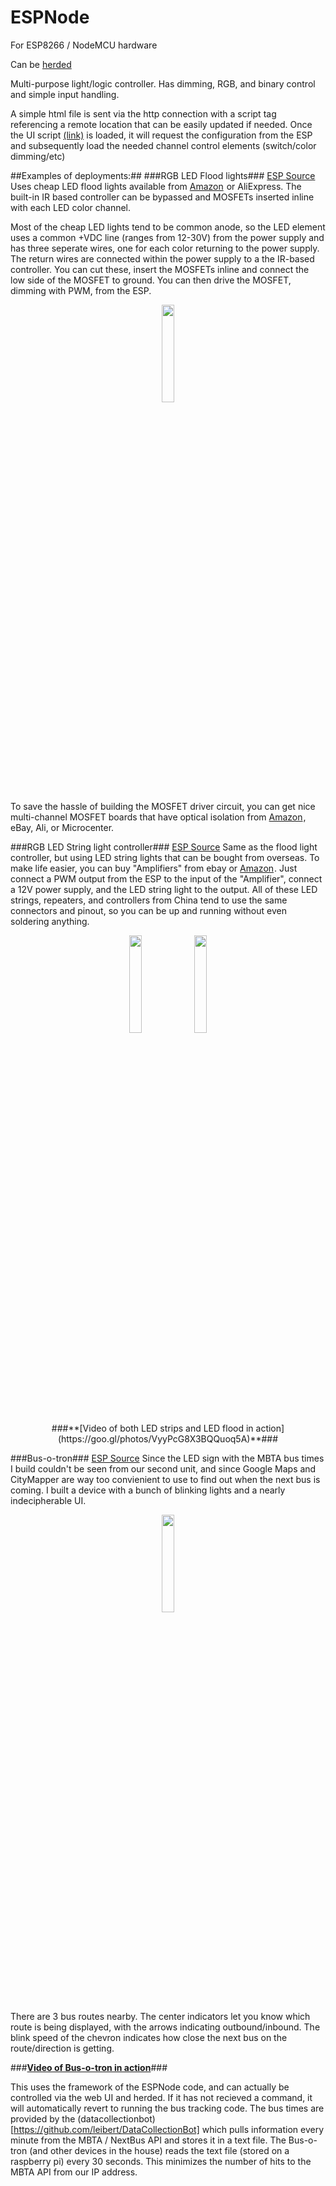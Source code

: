 # ESPNode
For ESP8266 / NodeMCU hardware

Can be [herded](https://github.com/leibert/ESPHerder)

Multi-purpose light/logic controller. Has dimming, RGB, and binary control and simple input handling. 

A simple html file is sent via the http connection with a script tag referencing a remote location that can be easily updated if needed.
Once the UI script [(link)](https://github.com/leibert/ESPNode/tree/master/ESPNodeUI) is loaded, it will request the configuration from the ESP and subsequently load the needed channel control elements (switch/color dimming/etc)

##Examples of deployments:##
###RGB LED Flood lights###
[ESP Source](https://github.com/leibert/ESPNode/tree/master/deployed/backyard%20lights%20A/ESPNode/ESPNode.ino)
Uses cheap LED flood lights available from <a target="_blank" href="https://www.amazon.com/gp/product/B01DDJKSPQ/ref=as_li_tl?ie=UTF8&camp=1789&creative=9325&creativeASIN=B01DDJKSPQ&linkCode=as2&tag=cwmcc781-20&linkId=54aae4c8bf253f08c5875fe3f568b863">Amazon</a><img src="//ir-na.amazon-adsystem.com/e/ir?t=cwmcc781-20&l=am2&o=1&a=B01DDJKSPQ" width="1" height="1" border="0" alt="" style="border:none !important; margin:0px !important;" /> or AliExpress. The built-in IR based controller can be bypassed and MOSFETs inserted inline with each LED color channel.

 Most of the cheap LED lights tend to be common anode, so the LED element uses a common +VDC line (ranges from 12-30V) from the power supply and has three seperate wires, one for each color returning to the power supply. The return wires are connected within the power supply to a the IR-based controller. You can cut these, insert the MOSFETs inline and connect the low side of the MOSFET to ground. You can then drive the MOSFET, dimming with PWM, from the ESP.
 <p align="center">
<img src="http://images.cwm.eml.cc/IOSstuff/MOSFET%20Board3.jpg?variant=small" width = "20%" height="20%">
</p>

To save the hassle of building the MOSFET driver circuit, you can get nice multi-channel MOSFET boards that have optical isolation from <a target="_blank" href="https://www.amazon.com/gp/product/B01K7HZEO2/ref=as_li_tl?ie=UTF8&camp=1789&creative=9325&creativeASIN=B01K7HZEO2&linkCode=as2&tag=cwmcc781-20&linkId=bcfd2cce117a7bfe9cd43abd2713001b">Amazon</a><img src="//ir-na.amazon-adsystem.com/e/ir?t=cwmcc781-20&l=am2&o=1&a=B01K7HZEO2" width="1" height="1" border="0" alt="" style="border:none !important; margin:0px !important;" />, eBay, Ali, or Microcenter.



###RGB LED String light controller###
[ESP Source](https://github.com/leibert/ESPNode/blob/master/deployed/RGB%20test/ESPNode/ESPNode.ino)
Same as the flood light controller, but using LED string lights that can be bought from overseas. To make life easier, you can buy "Amplifiers" from ebay or <a target="_blank" href="https://www.amazon.com/gp/product/B00E4JQDKE/ref=as_li_tl?ie=UTF8&camp=1789&creative=9325&creativeASIN=B00E4JQDKE&linkCode=as2&tag=cwmcc781-20&linkId=ce106cace28d18246b059e2eaf14c408">Amazon</a><img src="//ir-na.amazon-adsystem.com/e/ir?t=cwmcc781-20&l=am2&o=1&a=B00E4JQDKE" width="1" height="1" border="0" alt="" style="border:none !important; margin:0px !important;" />. Just connect a PWM output from the ESP to the input of the "Amplifier", connect a 12V power supply, and the LED string light to the output. All of these LED strings, repeaters, and controllers from China tend to use the same connectors and pinout, so you can be up and running without even soldering anything.
 <p align="center">
<img src="http://images.cwm.eml.cc/IOSstuff/IMG_20161108_120950782_BURST000_COVER_TOP.jpg?variant=small" width = "20%" height="20%">
<img src="http://images.cwm.eml.cc/IOSstuff/IMG_20161108_120943637.jpg?variant=small" width = "20%" height="20%">
<br>
###**[Video of both LED strips and LED flood in action](https://goo.gl/photos/VyyPcG8X3BQQuoq5A)**###
</p>




###Bus-o-tron###
[ESP Source](https://github.com/leibert/ESPNode/blob/master/deployed/Busotron/ESPNode/ESPNode.ino)
Since the LED sign with the MBTA bus times I build couldn't be seen from our second unit, and since Google Maps and CityMapper are way too convienient to use to find out when the next bus is coming. I built a device with a bunch of blinking lights and a nearly indecipherable UI.

<p align="center">
<img src="http://images.cwm.eml.cc/IOSstuff/IMG_20170111_091142136_BURST000_COVER.jpg?variant=small" width = "20%" height="20%">
</p>

There are 3 bus routes nearby. The center indicators let you know which route is being displayed, with the arrows indicating outbound/inbound. The blink speed of the chevron indicates how close the next bus on the route/direction is getting.

###**[Video of Bus-o-tron in action](https://goo.gl/photos/8sCQkAxLqr5SBfSn9)**###


This uses the framework of the ESPNode code, and can actually be controlled via the web UI and herded. If it has not recieved a command, it will automatically revert to running the bus tracking code. The bus times are provided by the (datacollectionbot)[https://github.com/leibert/DataCollectionBot] which pulls information every minute from the MBTA / NextBus API and stores it in a text file. The Bus-o-tron (and other devices in the house) reads the text file (stored on a raspberry pi) every 30 seconds. This minimizes the number of hits to the MBTA API from our IP address.









